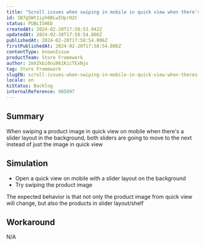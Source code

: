 ```yaml
---
title: "Scroll issues when swiping in mobile in quick view when there's a slider layout on background"
id: 5B7g5Wt1iyh0BLwIUprO2C
status: PUBLISHED
createdAt: 2024-02-20T17:58:53.942Z
updatedAt: 2024-02-20T17:58:54.806Z
publishedAt: 2024-02-20T17:58:54.806Z
firstPublishedAt: 2024-02-20T17:58:54.806Z
contentType: knownIssue
productTeam: Store Framework
author: 2mXZkbi0oi061KicTExNjo
tag: Store Framework
slugEN: scroll-issues-when-swiping-in-mobile-in-quick-view-when-theres-a-slider-layout-on-background
locale: en
kiStatus: Backlog
internalReference: 985097
---
```


## Summary


When swiping a product image in quick view on mobile when there's a slider layout in the background, both sliders are going to move to the next instead of just the image in quick view


##

## Simulation




- Open a quick view on mobile with a slider layout on the background
- Try swiping the product image

The expected behavior is that not only the product image from quick view will change, but also the products in slider layout/shelf


##

## Workaround


N/A





